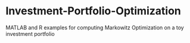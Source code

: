 # Investment-Portfolio-Optimization
MATLAB and R examples for computing Markowitz Optimization on a toy investment portfolio
